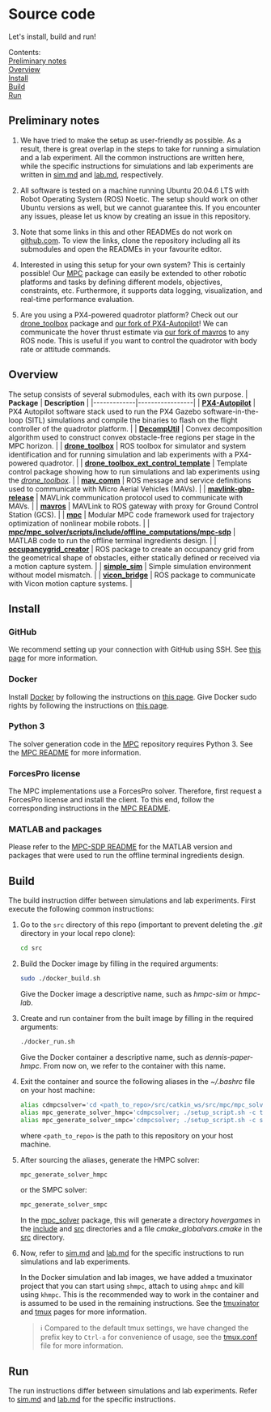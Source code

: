 # Source code
Let's install, build and run!

Contents:\
[Preliminary notes](#preliminary-notes)\
[Overview](#overview)\
[Install](#install)\
[Build](#build)\
[Run](#run)



## Preliminary notes
1. We have tried to make the setup as user-friendly as possible. As a result, there is great overlap in the steps to take for running a simulation and a lab experiment. All the common instructions are written here, while the specific instructions for simulations and lab experiments are written in [sim.md](./sim.md) and [lab.md](./lab.md), respectively.

2. All software is tested on a machine running Ubuntu 20.04.6 LTS with Robot Operating System (ROS) Noetic. The setup should work on other Ubuntu versions as well, but we cannot guarantee this. If you encounter any issues, please let us know by creating an issue in this repository.

3. Note that some links in this and other READMEs do not work on [github.com](https://github.com). To view the links, clone the repository including all its submodules and open the READMEs in your favourite editor.

4. Interested in using this setup for your own system? This is certainly possible! Our [MPC](./catkin_ws/src/mpc) package can easily be extended to other robotic platforms and tasks by defining different models, objectives, constraints, etc. Furthermore, it supports data logging, visualization, and real-time performance evaluation.

5. Are you using a PX4-powered quadrotor platform? Check out our [drone_toolbox](/src/catkin_ws/src/drone_toolbox) package and [our fork of PX4-Autopilot](./PX4-Autopilot)! We can communicate the hover thrust estimate via [our fork of mavros](./catkin_ws/src/mavros) to any ROS node. This is useful if you want to control the quadrotor with body rate or attitude commands.



## Overview
The setup consists of several submodules, each with its own purpose.
| **Package** | **Description** |
|-------------|-----------------|
| [**PX4-Autopilot**](./PX4-Autopilot) | PX4 Autopilot software stack used to run the PX4 Gazebo software-in-the-loop (SITL) simulations and compile the binaries to flash on the flight controller of the quadrotor platform. |
| [**DecompUtil**](./catkin_ws/src/DecompUtil) | Convex decomposition algorithm used to construct convex obstacle-free regions per stage in the MPC horizon. |
| [**drone_toolbox**](./catkin_ws/src/drone_toolbox) | ROS toolbox for simulator and system identification and for running simulation and lab experiments with a PX4-powered quadrotor. |
| [**drone_toolbox_ext_control_template**](./catkin_ws/src/drone_toolbox_ext_control_template) | Template control package showing how to run simulations and lab experiments using the [*drone_toolbox*](./catkin_ws/src/drone_toolbox). |
| [**mav_comm**](./catkin_ws/src/mav_comm) | ROS message and service definitions used to communicate with Micro Aerial Vehicles (MAVs). |
| [**mavlink-gbp-release**](./catkin_ws/src/mavlink-gbp-release) | MAVLink communication protocol used to communicate with MAVs. |
| [**mavros**](./catkin_ws/src/mavros) | MAVLink to ROS gateway with proxy for Ground Control Station (GCS). |
| [**mpc**](./catkin_ws/src/mpc) | Modular MPC code framework used for trajectory optimization of nonlinear mobile robots. |
| [**mpc/mpc_solver/scripts/include/offline_computations/mpc-sdp**](./catkin_ws/src/mpc/mpc_solver/scripts/include/offline_computations/mpc-sdp) | MATLAB code to run the offline terminal ingredients design. |
| [**occupancygrid_creator**](./catkin_ws/src/occupancygrid_creator) | ROS package to create an occupancy grid from the geometrical shape of obstacles, either statically defined or received via a motion capture system. |
| [**simple_sim**](./catkin_ws/src/simple_sim) | Simple simulation environment without model mismatch. |
| [**vicon_bridge**](./catkin_ws/src/vicon_bridge) | ROS package to communicate with Vicon motion capture systems. |



## Install
### GitHub
We recommend setting up your connection with GitHub using SSH. See [this page](https://docs.github.com/en/authentication/connecting-to-github-with-ssh) for more information.


### Docker
Install [Docker](https://docs.docker.com/) by following the instructions on [this page](https://docs.docker.com/get-started/get-docker). Give Docker sudo rights by following the instructions on [this page](https://docs.docker.com/engine/install/linux-postinstall/).


### Python 3
The solver generation code in the [MPC](./catkin_ws/src/mpc) repository requires Python 3. See the [MPC README](./catkin_ws/src/mpc/README.md) for more information.


### ForcesPro license
The MPC implementations use a ForcesPro solver. Therefore, first request a ForcesPro license and install the client. To this end, follow the corresponding instructions in the [MPC README](./catkin_ws/src/mpc/README.md).


### MATLAB and packages
Please refer to the [MPC-SDP README](./catkin_ws/src/mpc/mpc_solver/scripts/include/offline_computations/mpc-sdp/README.md) for the MATLAB version and packages that were used to run the offline terminal ingredients design.



## Build
The build instruction differ between simulations and lab experiments. First execute the following common instructions:

1. Go to the `src` directory of this repo (important to prevent deleting the *.git* directory in your local repo clone):
    ```bash
    cd src
    ```

2. Build the Docker image by filling in the required arguments:
    ```bash
    sudo ./docker_build.sh
    ```
    Give the Docker image a descriptive name, such as *hmpc-sim* or *hmpc-lab*.

3. Create and run container from the built image by filling in the required arguments:
    ```bash
    ./docker_run.sh
    ```
    Give the Docker container a descriptive name, such as *dennis-paper-hmpc*. From now on, we refer to the container with this name.

4. Exit the container and source the following aliases in the *~/.bashrc* file on your host machine:
    ```bash
    alias cdmpcsolver='cd <path_to_repo>/src/catkin_ws/src/mpc/mpc_solver'
    alias mpc_generate_solver_hmpc='cdmpcsolver; ./setup_script.sh -c tmpc_settings.py -c pmpc_settings.py -s hovergames -f ARM'
    alias mpc_generate_solver_smpc='cdmpcsolver; ./setup_script.sh -c smpc_settings.py -s hovergames -f ARM'
    ```
    where `<path_to_repo>` is the path to this repository on your host machine.

5. After sourcing the aliases, generate the HMPC solver:
    ```bash
    mpc_generate_solver_hmpc
    ```
    or the SMPC solver:
    ```bash
    mpc_generate_solver_smpc
    ```
    In the [mpc_solver](./catkin_ws/src/mpc/mpc_solver) package, this will generate a directory *hovergames* in the [include](./catkin_ws/src/mpc/mpc_solver/include/mpc_solver/) and [src](./catkin_ws/src/mpc/mpc_solver/src) directories and a file *cmake_globalvars.cmake* in the [src](./catkin_ws/src/mpc/mpc_solver/src) directory.

6. Now, refer to [sim.md](./sim.md) and [lab.md](./lab.md) for the specific instructions to run simulations and lab experiments.

    In the Docker simulation and lab images, we have added a tmuxinator project that you can start using `shmpc`, attach to using `ahmpc` and kill using `khmpc`. This is the recommended way to work in the container and is assumed to be used in the remaining instructions. See the [tmuxinator](https://github.com/tmuxinator/tmuxinator) and [tmux](https://github.com/tmux/tmux/wiki) pages for more information.

    > :information_source: Compared to the default tmux settings, we have changed the prefix key to `Ctrl-a` for convenience of usage, see the [tmux.conf](./config_files/dotfiles/.tmux.conf) file for more information.



## Run
The run instructions differ between simulations and lab experiments. Refer to [sim.md](./sim.md) and [lab.md](./lab.md) for the specific instructions.
